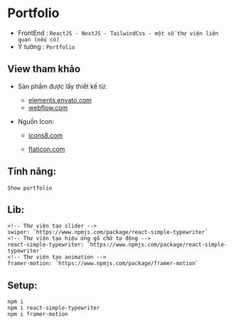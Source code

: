 # Portfolio

-   FrontEnd : `ReactJS - NextJS - TailwindCss - một số thư viện liên quan (nếu có)`
-   Ý tưởng : `Portfolio`

## View tham khảo

-   Sản phẩm được lấy thiết kế từ:

    -   [elements.envato.com](https://elements.envato.com/selfer-personal-portfolio-template-XEGGCW)
    -   [webflow.com](https://webflow.com/made-in-webflow/website/sarvadhi-portfolio-template)

-   Nguồn Icon:

    -   [icons8.com](https://icons8.com/icons/)

    -   [flaticon.com](https://www.flaticon.com/)

## Tính năng:

    Show portfolio

## Lib:

    <!-- Thư viện tạo slider -->
    swiper: `https://www.npmjs.com/package/react-simple-typewriter`
    <!-- Thư viện tạo hiệu ứng gõ chữ tự động -->
    react-simple-typewriter: `https://www.npmjs.com/package/react-simple-typewriter`
    <!-- Thư viện tạo animation -->
    framer-motion: `https://www.npmjs.com/package/framer-motion`

## Setup:

    npm i
    npm i react-simple-typewriter
    npm i framer-motion
